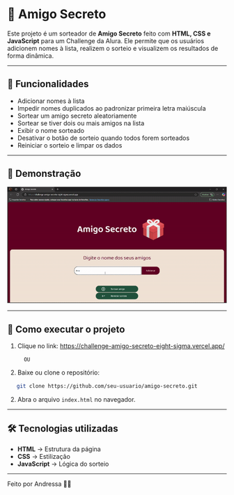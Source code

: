 # 🎁 Amigo Secreto

Este projeto é um sorteador de **Amigo Secreto** feito com **HTML, CSS e JavaScript** para um Challenge da Alura. Ele permite que os usuários adicionem nomes à lista, realizem o sorteio e visualizem os resultados de forma dinâmica.

---

## 📌 Funcionalidades
- Adicionar nomes à lista 
- Impedir nomes duplicados ao padronizar primeira letra maiúscula  
- Sortear um amigo secreto aleatoriamente  
- Sortear se tiver dois ou mais amigos na lista  
- Exibir o nome sorteado  
- Desativar o botão de sorteio quando todos forem sorteados  
- Reiniciar o sorteio e limpar os dados  

---

## 🎥 Demonstração

![Sorteio](assets/amigo-secreto-gif.gif)

---

## 🚀 Como executar o projeto

1. Clique no link:
https://challenge-amigo-secreto-eight-sigma.vercel.app/

         OU
 
1. Baixe ou clone o repositório:
```bash
   git clone https://github.com/seu-usuario/amigo-secreto.git
```
2. Abra o arquivo `index.html` no navegador.

---

## 🛠️ Tecnologias utilizadas
- **HTML** → Estrutura da página
- **CSS** → Estilização
- **JavaScript** → Lógica do sorteio

---
Feito por Andressa 👩🏽
